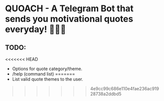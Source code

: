 # QUOACH - A Telegram Bot that sends you motivational quotes everyday! 🤖🚀🍀

## TODO:
<<<<<<< HEAD
* Options for quote category/theme.
* /help (command list)
=======
* List valid quote themes to the user.
>>>>>>> 4e9cc99c686e110e4fae236ac91928738a2ddbd5
